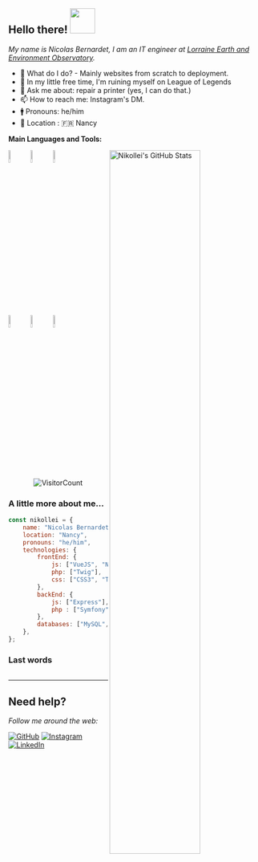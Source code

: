 <h2>Hello there! <img src="https://media.tenor.com/qvSmcpS-kdIAAAAj/n-harmonia-n.gif" width="50"></h2>
<p><em>My name is Nicolas Bernardet, I am an IT engineer at <a href="https://otelo.univ-lorraine.fr/">Lorraine Earth and Environment Observatory</a>.</em></p>

- 🔮 What do I do? - Mainly websites from scratch to deployment.
- 🌱 In my little free time, I'm ruining myself on League of Legends
- 💢 Ask me about: repair a printer (yes, I can do that.)
- 📫 How to reach me: Instagram's DM.
- 🚹 Pronouns: he/him
- 📍 Location : 🇫🇷 Nancy


**Main Languages and Tools:** 

<p>
  <a>
    <img width="60%" align="right" alt="Nikollei's GitHub Stats" src="https://github-readme-stats.vercel.app/api?username=Nikollei&count_private=true&theme=onedark&show_icons=true&hide=issues,contribs&custom_title=Nikollei%27s%20Github%20Stats" />
  </a>
  
  
  <code><img width="8%" src="https://www.svgrepo.com/show/306827/symfony.svg"></code>
  <code><img width="8%" src="https://www.svgrepo.com/show/354528/vue.svg"></code>
  <code><img width="8%" src="https://www.svgrepo.com/show/373848/mysql.svg"></code>
  <br/>
  <br/>
  <code><img width="8%" src="https://www.svgrepo.com/show/452192/docker.svg"></code>
  <code><img width="8%" src="https://www.svgrepo.com/show/448233/kubernetes.svg"></code>
  <code><img width="8%" src="https://www.svgrepo.com/show/354202/postman-icon.svg"></code>
</p>

<div align="center">

![VisitorCount](https://profile-counter.glitch.me/{riri.nico}/count.svg)

</div>

### A little more about me...  

```javascript
const nikollei = {
    name: "Nicolas Bernardet",
    location: "Nancy",
    pronouns: "he/him",
    technologies: {
        frontEnd: {
            js: ["VueJS", "NuxtJS", "NextJS"],
            php: ["Twig"],
            css: ["CSS3", "Tailwind", "SASS", "Bootstrap"]
        },
        backEnd: {
            js: ["Express"],
            php : ["Symfony", "Slim"]
        },
        databases: ["MySQL", "MariaDB", "PostgreSQL", "MongoDB"],
    },
};  
```

### Last words

<img style="display: block; margin: auto;" src="https://media1.tenor.com/m/Nzf-WneUimMAAAAC/unova-pokemon-n.gif" alt="">

---


## Need help?
<i>Follow me around the web:</i><br>

[![GitHub](https://img.shields.io/github/followers/NicoRiri?label=follow&style=social)](https://github.com/NicoRiri) [![Instagram](https://img.shields.io/badge/Instagram-follow-purple.svg?logo=instagram&logoColor=white)](https://www.instagram.com/nicolas_ririmth) [![LinkedIn](https://img.shields.io/badge/LinkedIn-connect-blue.svg?logo=linkedin&logoColor=white)](https://www.linkedin.com/in/nicolasbern/)
